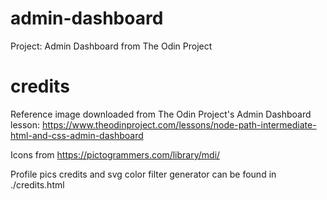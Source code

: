 # admin-dashboard
Project: Admin Dashboard from The Odin Project

# credits
Reference image downloaded from The Odin Project's Admin Dashboard lesson:
https://www.theodinproject.com/lessons/node-path-intermediate-html-and-css-admin-dashboard

Icons from https://pictogrammers.com/library/mdi/

Profile pics credits and svg color filter generator can be found in ./credits.html